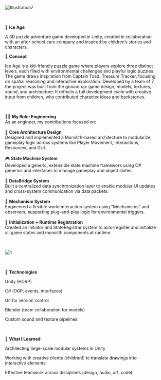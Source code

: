![Illustration7](https://github.com/user-attachments/assets/7ea5519b-9015-4b48-a75d-16d62e120235)
<br><br><br>


🧊 **Ice Age**

A 3D puzzle adventure game developed in Unity, created in collaboration with an after-school care company and inspired by children’s stories and characters.



🧠 **Concept**

Ice Age is a kid-friendly puzzle game where players explore three distinct levels, each filled with environmental challenges and playful logic puzzles. The game draws inspiration from Captain Toad: Treasure Tracker, focusing on spatial reasoning and interactive exploration.
Developed by a team of 7, the project was built from the ground up: game design, models, textures, sound, and architecture. It reflects a full development cycle with creative input from children, who contributed character ideas and backstories.
<br><br><br>


👨‍💻 **My Role: Engineering**<br>
As an engineer, my contributions focused on:
<br><br>
🔧 **Core Architecture Design**<br>
Designed and implemented a Monolith-based architecture to modularize gameplay logic across systems like Player Movement, Interactions, Resources, and GUI.
<br><br>
🎮 **State Machine System**<br>
Developed a generic, extensible state machine framework using C# generics and interfaces to manage gameplay and object states.
<br><br>
🔄 **DataBridge System**<br>
Built a centralized data synchronization layer to enable modular UI updates and cross-system communication via data packets.
<br><br>
🧱 **Mechanism System**<br>
Engineered a flexible world interaction system using "Mechanisms" and observers, supporting plug-and-play logic for environmental triggers.
<br><br>
🧪 **Initialization + Runtime Registration**<br>
Created an Initiator and StateRegistrar system to auto-register and initialize all game states and monolith components at runtime.
<br><br><br>


![1](https://github.com/user-attachments/assets/e2178ba3-6d33-4993-8ef5-6357b6c9b52b)
<br><br><br>


🧰 **Technologies**

Unity (HDRP)

C# (OOP, events, interfaces)

Git for version control

Blender (team collaboration for models)

Custom sound and texture pipelines
<br><br><br>


🧠 **What I Learned**

Architecting large-scale modular systems in Unity

Working with creative clients (children!) to translate drawings into interactive elements

Effective teamwork across disciplines (design, audio, art, code)


